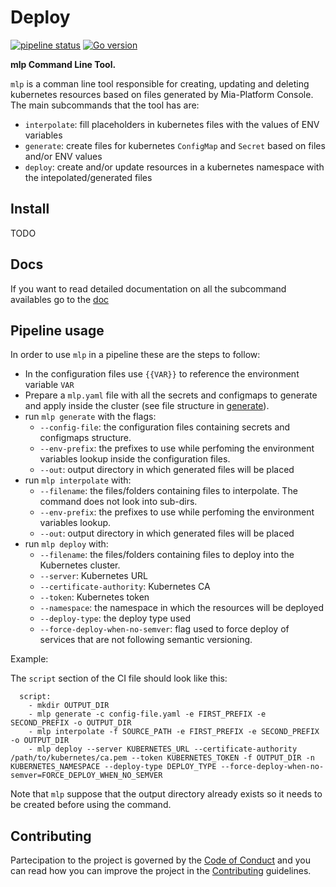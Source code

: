 # Deploy

[![pipeline status][pipeline-svg]][pipeline-link]
[![Go version][go-svg]][go-link]

**mlp Command Line Tool.**

`mlp` is a comman line tool responsible for creating, updating and deleting kubernetes resources based on files
generated by Mia-Platform Console.  
The main subcommands that the tool has are:

- `interpolate`: fill placeholders in kubernetes files with the values of ENV variables
- `generate`: create files for kubernetes `ConfigMap` and `Secret` based on files and/or ENV values
- `deploy`: create and/or update resources in a kubernetes namespace with the intepolated/generated files

## Install

TODO

## Docs

If you want to read detailed documentation on all the subcommand availables go to the [doc](./docs)

## Pipeline usage

In order to use `mlp` in a pipeline these are the steps to follow:

- In the configuration files use `{{VAR}}` to reference the environment variable `VAR`
- Prepare a `mlp.yaml` file with all the secrets and configmaps to generate and apply inside the cluster (see file structure in [generate](./docs/generate.md)).
- run `mlp generate` with the flags:
  - `--config-file`: the configuration files containing secrets and configmaps structure.
  - `--env-prefix`: the prefixes to use while perfoming the environment variables lookup inside the configuration files.
  - `--out`: output directory in which generated files will be placed
- run `mlp interpolate` with:
  - `--filename`: the files/folders containing files to interpolate. The command does not look into sub-dirs.
  - `--env-prefix`: the prefixes to use while perfoming the environment variables lookup.
  - `--out`: output directory in which generated files will be placed
- run `mlp deploy` with:
  - `--filename`: the files/folders containing files to deploy into the Kubernetes cluster.
  - `--server`: Kubernetes URL
  - `--certificate-authority`: Kubernetes CA 
  - `--token`: Kubernetes token
  - `--namespace`: the namespace in which the resources will be deployed
  - `--deploy-type`: the deploy type used
  - `--force-deploy-when-no-semver`: flag used to force deploy of services that are not following semantic versioning.
  
Example:

The `script` section of the CI file should look like this:

```
  script:
    - mkdir OUTPUT_DIR
    - mlp generate -c config-file.yaml -e FIRST_PREFIX -e SECOND_PREFIX -o OUTPUT_DIR
    - mlp interpolate -f SOURCE_PATH -e FIRST_PREFIX -e SECOND_PREFIX -o OUTPUT_DIR
    - mlp deploy --server KUBERNETES_URL --certificate-authority /path/to/kubernetes/ca.pem --token KUBERNETES_TOKEN -f OUTPUT_DIR -n KUBERNETES_NAMESPACE --deploy-type DEPLOY_TYPE --force-deploy-when-no-semver=FORCE_DEPLOY_WHEN_NO_SEMVER

```

Note that `mlp` suppose that the output directory already exists so it needs to be created before using the command.

## Contributing

Partecipation to the project is governed by the [Code of Conduct](./CODE_OF_CONDUCT.md) and you can read
how you can improve the project in the [Contributing](./CONTRIBUTING.md) guidelines.

[pipeline-svg]: https://git.tools.mia-platform.eu/platform/devops/deploy/badges/master/pipeline.svg
[pipeline-link]: https://git.tools.mia-platform.eu/platform/devops/deploy/-/commits/master
[go-svg]: https://img.shields.io/badge/Go-1.15-blue
[go-link]: https://golang.org (Go is an open source programming language that makes it easy to build simple, reliable, and efficient software.)
